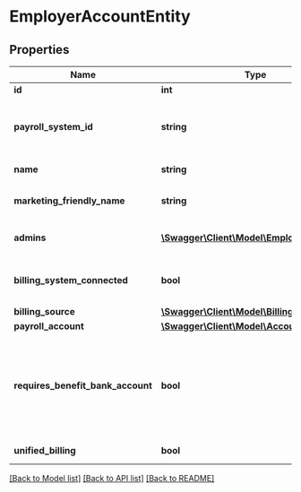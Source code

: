 # EmployerAccountEntity

## Properties
Name | Type | Description | Notes
------------ | ------------- | ------------- | -------------
**id** | **int** | Company ID | 
**payroll_system_id** | **string** | Employee ID within the external payroll system | 
**name** | **string** | Company Name | 
**marketing_friendly_name** | **string** | Company Friendly Name | [optional] 
**admins** | [**\Swagger\Client\Model\EmployeeEntity[]**](EmployeeEntity.md) | List of Admin users | [optional] 
**billing_system_connected** | **bool** | Identifies if the billable can be billed | [optional] [default to true]
**billing_source** | [**\Swagger\Client\Model\BillingSourceEntity**](BillingSourceEntity.md) |  | [optional] 
**payroll_account** | [**\Swagger\Client\Model\AccountEntity**](AccountEntity.md) |  | [optional] 
**requires_benefit_bank_account** | **bool** | Whether the organization offers a benefit that requires a bank account, like HFSA or HSA | 
**unified_billing** | **bool** | Unified billing | [optional] 

[[Back to Model list]](../README.md#documentation-for-models) [[Back to API list]](../README.md#documentation-for-api-endpoints) [[Back to README]](../README.md)

